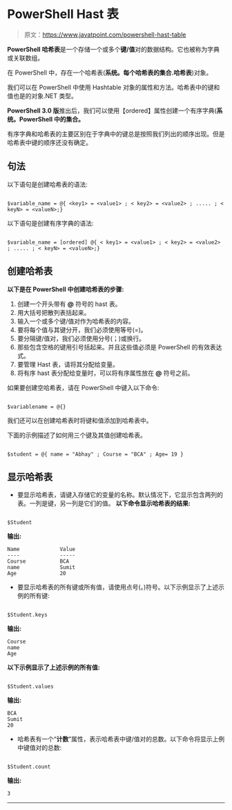 # PowerShell Hast 表

> 原文：<https://www.javatpoint.com/powershell-hast-table>

**PowerShell 哈希表**是一个存储一个或多个**键/值**对的数据结构。它也被称为字典或关联数组。

在 PowerShell 中，存在一个哈希表(**系统。每个哈希表的集合.哈希表**)对象。

我们可以在 PowerShell 中使用 Hashtable 对象的属性和方法。哈希表中的键和值也是的对象.NET 类型。

**PowerShell 3.0 版**推出后，我们可以使用【ordered】属性创建一个有序字典(**系统。PowerShell 中的集合。**

有序字典和哈希表的主要区别在于字典中的键总是按照我们列出的顺序出现。但是哈希表中键的顺序还没有确定。

## 句法

以下语句是创建哈希表的语法:

```

$variable_name = @{ <key1> = <value1> ; < key2> = <value2> ; ..... ; < keyN> = <valueN>;}

```

以下语句是创建有序字典的语法:

```

$variable_name = [ordered] @{ < key1> = <value1> ; < key2> = <value2> ; ..... ; < keyN> = <valueN>;}

```

## 创建哈希表

**以下是在 PowerShell 中创建哈希表的步骤:**

1.  创建一个开头带有 **@** 符号的 hast 表。
2.  用大括号把散列表括起来。
3.  输入一个或多个键/值对作为哈希表的内容。
4.  要将每个值与其键分开，我们必须使用等号(=)。
5.  要分隔键/值对，我们必须使用分号(；)或换行。
6.  那些包含空格的键用引号括起来。并且这些值必须是 PowerShell 的有效表达式。
7.  要管理 Hast 表，请将其分配给变量。
8.  将有序 hast 表分配给变量时，可以将有序属性放在 **@** 符号之前。

如果要创建空哈希表，请在 PowerShell 中键入以下命令:

```

$variablename = @{}

```

我们还可以在创建哈希表时将键和值添加到哈希表中。

下面的示例描述了如何用三个键及其值创建哈希表。

```

$student = @{ name = "Abhay" ; Course = "BCA" ; Age= 19 }

```

## 显示哈希表

*   要显示哈希表，请键入存储它的变量的名称。默认情况下，它显示包含两列的表。一列是键，另一列是它们的值。
    **以下命令显示哈希表的结果:**

```

$Student

```

**输出:**

```
Name             Value
----             -----
Course           BCA
name             Sumit
Age              20 

```

*   要显示哈希表的所有键或所有值，请使用点号(。)符号。以下示例显示了上述示例的所有键:

```

$Student.keys

```

**输出:**

```
Course
name
Age

```

**以下示例显示了上述示例的所有值:**

```

$Student.values

```

**输出:**

```
BCA
Sumit
20 

```

*   哈希表有一个“**计数**”属性，表示哈希表中键/值对的总数。以下命令将显示上例中键值对的总数:

```

$Student.count

```

**输出:**

```
3

```

* * *